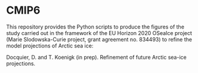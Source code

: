 # CMIP6

This repository provides the Python scripts to produce the figures of the study carried out in the framework of the EU Horizon 2020 OSeaIce project (Marie Slodowska-Curie project, grant agreement no. 834493) to refine the model projections of Arctic sea ice:

Docquier, D. and T. Koenigk (in prep). Refinement of future Arctic sea-ice projections.
